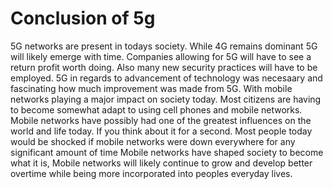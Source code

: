 # **Conclusion of 5g**
5G networks are present in todays society. While 4G remains dominant 5G will likely emerge with time. Companies allowing for 5G will have to see a return profit worth doing. Also many new security practices will have to be employed. 5G in regards to advancement of technology was necesaary and fascinating how much improvement was made from 5G. With mobile networks 
playing a major impact on society today. Most citizens are having to become somewhat adapt to using cell phones and mobile networks. Mobile networks have possibly had one of the greatest influences on the world and life today. If you think about it for a second. Most people today would be shocked if mobile networks were down everywhere for any significant amount of time
Mobile networks have shaped society to become what it is, Mobile networks will likely continue to grow and develop better overtime while being more incorporated into peoples everyday lives.
